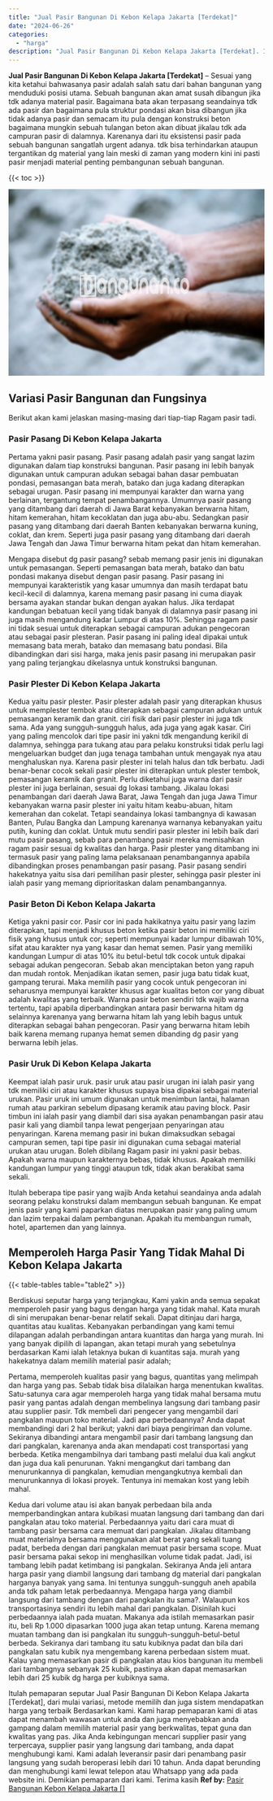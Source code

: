 ```yaml
---
title: "Jual Pasir Bangunan Di Kebon Kelapa Jakarta [Terdekat]"
date: "2024-06-26"
categories: 
  - "harga"
description: "Jual Pasir Bangunan Di Kebon Kelapa Jakarta [Terdekat]. Itulah pemaparan seputar Jual Pasir Bangunan Di Kebon Kelapa Jakarta [Terdekat], dari mulai variasi..."
---
```


**Jual Pasir Bangunan Di Kebon Kelapa Jakarta \[Terdekat\]** – Sesuai yang kita ketahui bahwasanya pasir adalah salah satu dari bahan bangunan yang menduduki posisi utama. Sebuah bangunan akan amat susah dibangun jika tdk adanya material pasir. Bagaimana bata akan terpasang seandainya tdk ada pasir dan bagaimana pula struktur pondasi akan bisa dibangun jika tidak adanya pasir dan semacam itu pula dengan konstruksi beton bagaimana mungkin sebuah tulangan beton akan dibuat jikalau tdk ada campuran pasir di dalamnya. Karenanya dari itu eksistensi pasir pada sebuah bangunan sangatlah urgent adanya. tdk bisa terhindarkan ataupun tergantikan dg material yang lain meski di zaman yang modern kini ini pasti pasir menjadi material penting pembangunan sebuah bangunan.

{{< toc >}}

![Jual Pasir Bangunan Di Kebon Kelapa Jakarta [Terdekat]](/images/jual-pasir-bangunan-50.png)

## Variasi Pasir Bangunan dan Fungsinya

Berikut akan kami jelaskan masing-masing dari tiap-tiap Ragam pasir tadi.

### Pasir Pasang Di Kebon Kelapa Jakarta

Pertama yakni pasir pasang. Pasir pasang adalah pasir yang sangat lazim digunakan dalam tiap konstruksi bangunan. Pasir pasang ini lebih banyak digunakan untuk campuran adukan sebagai bahan dasar pembuatan pondasi, pemasangan bata merah, batako dan juga kadang diterapkan sebagai urugan. Pasir pasang ini mempunyai karakter dan warna yang berlainan, tergantung tempat penambangannya. Umumnya pasir pasang yang ditambang dari daerah di Jawa Barat kebanyakan berwarna hitam, hitam kemerahan, hitam kecoklatan dan juga abu-abu. Sedangkan pasir pasang yang ditambang dari daerah Banten kebanyakan berwarna kuning, coklat, dan krem. Seperti juga pasir pasang yang ditambang dari daerah Jawa Tengah dan Jawa Timur berwarna hitam pekat dan hitam kemerahan.

Mengapa disebut dg pasir pasang? sebab memang pasir jenis ini digunakan untuk pemasangan. Seperti pemasangan bata merah, batako dan batu pondasi makanya disebut dengan pasir pasang. Pasir pasang ini mempunyai karakteristik yang kasar umumnya dan masih terdapat batu kecil-kecil di dalamnya, karena memang pasir pasang ini cuma diayak bersama ayakan standar bukan dengan ayakan halus. Jika terdapat kandungan bebatuan kecil yang tidak banyak di dalamnya pasir pasang ini juga masih mengandung kadar Lumpur di atas 10%. Sehingga ragam pasir ini tidak sesuai untuk diterapkan sebagai campuran adukan pengecoran atau sebagai pasir plesteran. Pasir pasang ini paling ideal dipakai untuk memasang bata merah, batako dan memasang batu pondasi. Bila dibandingkan dari sisi harga, maka jenis pasir pasang ini merupakan pasir yang paling terjangkau dikelasnya untuk konstruksi bangunan.

### Pasir Plester Di Kebon Kelapa Jakarta

Kedua yaitu pasir plester. Pasir plester adalah pasir yang diterapkan khusus untuk memplester tembok atau diterapkan sebagai campuran adukan untuk pemasangan keramik dan granit. ciri fisik dari pasir plester ini juga tdk sama. Ada yang sungguh-sungguh halus, ada juga yang agak kasar. Ciri yang paling mencolok dari tipe pasir ini yakni tdk mengandung kerikil di dalamnya, sehingga para tukang atau para pelaku konstruksi tidak perlu lagi mengeluarkan budget dan juga tenaga tambahan untuk mengayak nya atau menghaluskan nya. Karena pasir plester ini telah halus dan tdk berbatu. Jadi benar-benar cocok sekali pasir plester ini diterapkan untuk plester tembok, pemasangan keramik dan granit. Perlu diketahui juga warna dari pasir plester ini juga berlainan, sesuai dg lokasi tambang. Jikalau lokasi penambangan dari daerah Jawa Barat, Jawa Tengah dan juga Jawa Timur kebanyakan warna pasir plester ini yaitu hitam keabu-abuan, hitam kemerahan dan cokelat. Tetapi seandainya lokasi tambangnya di kawasan Banten, Pulau Bangka dan Lampung karenanya warnanya kebanyakan yaitu putih, kuning dan coklat. Untuk mutu sendiri pasir plester ini lebih baik dari mutu pasir pasang, sebab para penambang pasir mereka memisahkan ragam pasir sesuai dg kwalitas dan harga. Pasir plester yang ditambang ini termasuk pasir yang paling lama pelaksanaan penambangannya apabila dibandingkan proses penambangan pasir pasang. Pasir pasang sendiri hakekatnya yaitu sisa dari pemilihan pasir plester, sehingga pasir plester ini ialah pasir yang memang diprioritaskan dalam penambangannya.

### Pasir Beton Di Kebon Kelapa Jakarta

Ketiga yakni pasir cor. Pasir cor ini pada hakikatnya yaitu pasir yang lazim diterapkan, tapi menjadi khusus beton ketika pasir beton ini memiliki ciri fisik yang khusus untuk cor; seperti mempunyai kadar lumpur dibawah 10%, sifat atau karakter nya yang kasar dan hemat semen. Pasir yang memiliki kandungan Lumpur di atas 10% itu betul-betul tdk cocok untuk dipakai sebagai adukan pengecoran. Sebab akan menciptakan beton yang rapuh dan mudah rontok. Menjadikan ikatan semen, pasir juga batu tidak kuat, gampang terurai. Maka memilih pasir yang cocok untuk pengecoran ini seharusnya mempunyai karakter khusus agar kualitas beton cor yang dibuat adalah kwalitas yang terbaik. Warna pasir beton sendiri tdk wajib warna tertentu, tapi apabila diperbandingkan antara pasir berwarna hitam dg selainnya karenanya yang berwarna hitam lah yang lebih bagus untuk diterapkan sebagai bahan pengecoran. Pasir yang berwarna hitam lebih baik karena memang rupanya hemat semen dibanding dg pasir yang berwarna lebih jelas.

### Pasir Uruk Di Kebon Kelapa Jakarta

Keempat ialah pasir uruk. pasir uruk atau pasir urugan ini ialah pasir yang tdk memiliki ciri atau karakter khusus supaya bisa dipakai sebagai material urukan. Pasir uruk ini umum digunakan untuk menimbun lantai, halaman rumah atau parkiran sebelum dipasang keramik atau paving block. Pasir timbun ini ialah pasir yang diambil dari sisa ayakan penambangan pasir atau pasir kali yang diambil tanpa lewat pengerjaan penyaringan atau penyaringan. Karena memang pasir ini bukan dimaksudkan sebagai campuran semen, tapi tipe pasir ini digunakan cuma sebagai material urukan atau urugan. Boleh dibilang Ragam pasir ini yakni pasir bebas. Apakah warna maupun karakternya bebas, tidak khusus. Apakah memiliki kandungan lumpur yang tinggi ataupun tdk, tidak akan berakibat sama sekali.

Itulah beberapa tipe pasir yang wajib Anda ketahui seandainya anda adalah seorang pelaku konstruksi dalam membangun sebuah bangunan. Ke empat jenis pasir yang kami paparkan diatas merupakan pasir yang paling umum dan lazim terpakai dalam pembangunan. Apakah itu membangun rumah, hotel, apartemen dan yang lainnya.

## Memperoleh Harga Pasir Yang Tidak Mahal Di Kebon Kelapa Jakarta

{{< table-tables table="table2" >}}

Berdiskusi seputar harga yang terjangkau, Kami yakin anda semua sepakat memperoleh pasir yang bagus dengan harga yang tidak mahal. Kata murah di sini merupakan benar-benar relatif sekali. Dapat ditinjau dari harga, quantitas atau kualitas. Kebanyakan perbandingan yang kami temui dilapangan adalah perbandingan antara kuantitas dan harga yang murah. Ini yang banyak dipilih di lapangan, akan tetapi murah yang sebetulnya berdasarkan Kami ialah letaknya bukan di kuantitas saja. murah yang hakekatnya dalam memilih material pasir adalah;

Pertama, memperoleh kualitas pasir yang bagus, quantitas yang melimpah dan harga yang pas. Sebab tidak bisa dilalaikan harga menentukan kwalitas. Satu-satunya cara agar memperoleh harga yang tidak mahal bersama mutu pasir yang pantas adalah dengan membelinya langsung dari tambang pasir atau supplier pasir. Tdk membeli dari pengecer yang mengambil dari pangkalan maupun toko material. Jadi apa perbedaannya? Anda dapat membandingi dari 2 hal berikut; yakni dari biaya pengiriman dan volume. Sekiranya dibandingi antara mengambil pasir dari tambang langsung dan dari pangkalan, karenanya anda akan mendapati cost transportasi yang berbeda. Ketika mengambilnya dari tambang pasti melalui dua kali angkut dan juga dua kali penurunan. Yakni mengangkut dari tambang dan menurunkannya di pangkalan, kemudian mengangkutnya kembali dan menurunkannya di lokasi proyek. Tentunya ini memakan kost yang lebih mahal.

Kedua dari volume atau isi akan banyak perbedaan bila anda memperbandingkan antara kubikasi muatan langsung dari tambang dan dari pangkalan atau toko material. Perbedaannya yaitu dari cara muat di tambang pasir bersama cara memuat dari pangkalan. Jikalau ditambang muat materialnya bersama menggunakan alat berat yang sekali tuang padat, berbeda dengan dari pangkalan memuat pasir bersama scope. Muat pasir bersama pakai sekop ini menghasilkan volume tidak padat. Jadi, isi tambang lebih padat ketimbang isi pangkalan. Sekiranya Anda jeli antara harga pasir yang diambil langsung dari tambang dg material dari pangkalan harganya banyak yang sama. Ini tentunya sungguh-sungguh aneh apabila anda tdk paham letak perbedaannya. Mengapa harga yang diambil langsung dari tambang dengan dari pangkalan itu sama?. Walaupun kos transportasinya sendiri itu lebih mahal dari pangkalan. Disinilah kuci perbedaannya ialah pada muatan. Makanya ada istilah memasarkan pasir itu, beli Rp 1.000 dipasarkan 1000 juga akan tetap untung. Karena memang muatan tambang dan isi pangkalan itu sungguh-sungguh-betul-betul berbeda. Sekiranya dari tambang itu satu kubiknya padat dan bila dari pangkalan satu kubik nya mengembang karena perbedaan sistem muat. Kalau yang memasarkan pasir di pangkalan atau kios bangunan itu membeli dari tambangnya sebanyak 25 kubik, pastinya akan dapat memasarkan lebih dari 25 kubik dg harga per kubiknya sama.

Itulah pemaparan seputar Jual Pasir Bangunan Di Kebon Kelapa Jakarta \[Terdekat\], dari mulai variasi, metode memilih dan juga sistem mendapatkan harga yang terbaik Berdasarkan kami. Kami harap pemaparan kami di atas dapat menambah wawasan untuk anda dan juga menyebabkan anda gampang dalam memilih material pasir yang berkwalitas, tepat guna dan kwalitas yang pas. Jika Anda kebingungan mencari supplier pasir yang terpercaya, supplier pasir yang langsung dari tambang, anda dapat menghubungi kami. Kami adalah leveransir pasir dari penambang pasir langsung yang sudah beroperasi lebih dari 10 tahun. Anda dapat berunding dan menghubungi kami lewat telepon atau Whatsapp yang ada pada website ini. Demikian pemaparan dari kami. Terima kasih
**Ref by:** [Pasir Bangunan Kebon Kelapa Jakarta []](https://id.wikipedia.org/wiki/Pasir)
